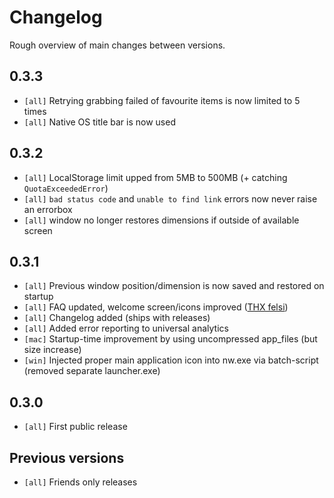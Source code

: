 # Changelog

Rough overview of main changes between versions.

## 0.3.3
* `[all]` Retrying grabbing failed of favourite items is now limited to 5 times
* `[all]` Native OS title bar is now used

## 0.3.2
* `[all]` LocalStorage limit upped from 5MB to 500MB (+ catching `QuotaExceededError`)
* `[all]` `bad status code` and `unable to find link` errors now never raise an errorbox
* `[all]` window no longer restores dimensions if outside of available screen

## 0.3.1
* `[all]` Previous window position/dimension is now saved and restored on startup
* `[all]` FAQ updated, welcome screen/icons improved ([THX felsi](http://board.serienjunkies.org/index.php?page=Thread&threadID=73239))
* `[all]` Changelog added (ships with releases)
* `[all]` Added error reporting to universal analytics
* `[mac]` Startup-time improvement by using uncompressed app_files (but size increase)
* `[win]` Injected proper main application icon into nw.exe via batch-script (removed separate launcher.exe)

## 0.3.0
* `[all]` First public release

## Previous versions
* `[all]` Friends only releases
